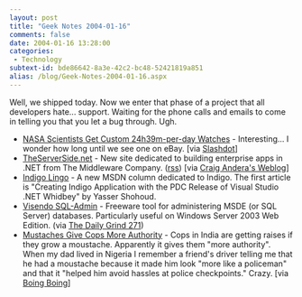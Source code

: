 ```yaml
---
layout: post
title: "Geek Notes 2004-01-16"
comments: false
date: 2004-01-16 13:28:00
categories:
 - Technology
subtext-id: bde86642-8a3e-42c2-bc48-52421819a851
alias: /blog/Geek-Notes-2004-01-16.aspx
---
```



Well, we shipped today. Now we enter that phase of a project that all developers hate... support. Waiting for the phone calls and emails to come in telling you that you let a bug through. Ugh. 

  * [NASA Scientists Get Custom 24h39m-per-day Watches](http://marsrovers.jpl.nasa.gov/spotlight/spirit/a3_20040108.html) - Interesting... I wonder how long until we see one on eBay. [via [Slashdot](http://slashdot.org/article.pl?sid=04/01/13/0239203)]
  * [TheServerSide.net](http://www.theserverside.net/news/index.aspx) - New site dedicated to building enterprise apps in .NET from The Middleware Company. ([rss](http://www.theserverside.net/rss/tssdotnet-news.xml)) [via [Craig Andera's Weblog](http://staff.develop.com/candera/weblog2/PermaLink.aspx?guid=b91051ef-5630-47c7-88b2-1bf571cbef7f)]
  * [Indigo Lingo](http://msdn.microsoft.com/library/en-us/dnlingo/html/indigolingo01062004.asp) - A new MSDN column dedicated to Indigo. The first article is "Creating Indigo Application with the PDC Release of Visual Studio .NET Whidbey" by Yasser Shohoud.
  * [Visendo SQL-Admin](http://www.visendo.com/en/sqladmin.aspx) - Freeware tool for administering MSDE (or SQL Server) databases. Particularly useful on Windows Server 2003 Web Edition. (via [The Daily Grind 271](http://www.larkware.com/Articles/TheDailyGrind271.html))
  * [Mustaches Give Cops More Authority](http://story.news.yahoo.com/news?tmpl=story&cid=573&e=14&u=/nm/moustache_dc) - Cops in India are getting raises if they grow a moustache. Apparently it gives them "more authority". When my dad lived in Nigeria I remember a friend's driver telling me that he had a moustache because it made him look "more like a policeman" and that it "helped him avoid hassles at police checkpoints." Crazy. [via [Boing Boing](http://boingboing.net/2004_01_01_archive.html#107402759908435801)]

